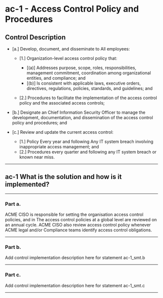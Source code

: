 # ac-1 - Access Control Policy and Procedures

## Control Description

- \[a.\] Develop, document, and disseminate to All employees:

  - \[1.\] Organization-level access control policy that:

    - \[(a)\] Addresses purpose, scope, roles, responsibilities, management commitment, coordination among organizational entities, and compliance; and
    - \[(b)\] Is consistent with applicable laws, executive orders, directives, regulations, policies, standards, and guidelines; and

  - \[2.\] Procedures to facilitate the implementation of the access control policy and the associated access controls;

- \[b.\] Designate an Chief Information Security Officer to manage the development, documentation, and dissemination of the access control policy and procedures; and

- \[c.\] Review and update the current access control:

  - \[1.\] Policy Every year and following Any IT system breach involving inappropriate access management; and
  - \[2.\] Procedures every quarter and following any IT system breach or known near miss.

______________________________________________________________________

## ac-1 What is the solution and how is it implemented?

______________________________________________________________________

### Part a.

ACME CISO is responsible for setting the organisation access control policies, and in The access control policies at a global level are reviewed on an annual cycle. ACME CISO also review access control policy whenever ACME legal and/or Compliance teams identify access control obligations.

______________________________________________________________________

### Part b.

Add control implementation description here for statement ac-1_smt.b

______________________________________________________________________

### Part c.

Add control implementation description here for statement ac-1_smt.c

______________________________________________________________________
